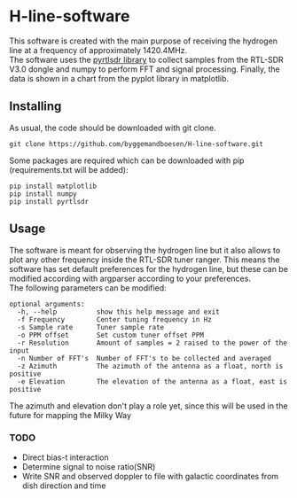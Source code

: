 # H-line-software
This software is created with the main purpose of receiving the hydrogen line at a frequency of approximately 1420.4MHz. <br>
The software uses the [pyrtlsdr library](https://github.com/roger-/pyrtlsdr) to collect samples from the RTL-SDR V3.0 dongle and numpy to perform FFT and signal processing. Finally, the data is shown in a chart from the pyplot library in matplotlib.

## Installing
As usual, the code should be downloaded with git clone.
~~~
git clone https://github.com/byggemandboesen/H-line-software.git
~~~
Some packages are required which can be downloaded with pip (requirements.txt will be added):
~~~
pip install matplotlib
pip install numpy
pip install pyrtlsdr
~~~

## Usage
The software is meant for observing the hydrogen line but it also allows to plot any other frequency inside the RTL-SDR tuner ranger. This means the software has set default preferences for the hydrogen line, but these can be modified according with argparser according to your preferences. <br>
The following parameters can be modified:
~~~
optional arguments:
  -h, --help          show this help message and exit
  -f Frequency        Center tuning frequency in Hz
  -s Sample rate      Tuner sample rate
  -o PPM offset       Set custom tuner offset PPM
  -r Resolution       Amount of samples = 2 raised to the power of the input
  -n Number of FFT's  Number of FFT's to be collected and averaged
  -z Azimuth          The azimuth of the antenna as a float, north is positive
  -e Elevation        The elevation of the antenna as a float, east is positive
~~~
The azimuth and elevation don't play a role yet, since this will be used in the future for mapping the Milky Way

### TODO
* Direct bias-t interaction
* Determine signal to noise ratio(SNR)
* Write SNR and observed doppler to file with galactic coordinates from dish direction and time
